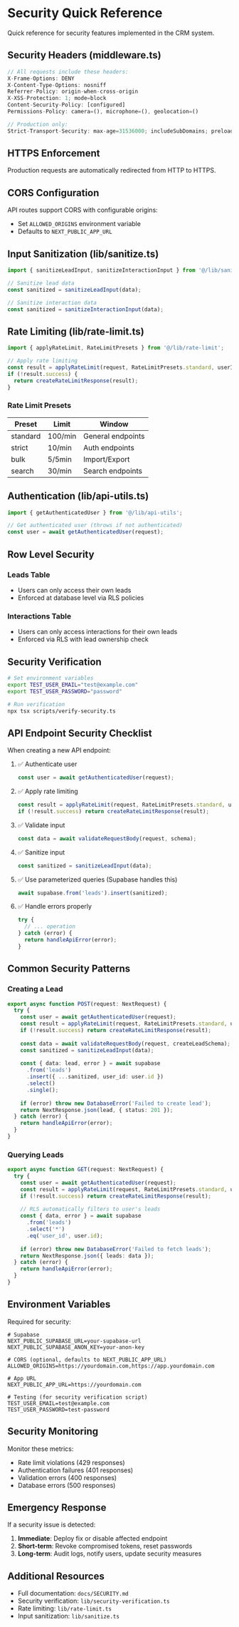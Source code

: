 # Security Quick Reference

Quick reference for security features implemented in the CRM system.

## Security Headers (middleware.ts)

```typescript
// All requests include these headers:
X-Frame-Options: DENY
X-Content-Type-Options: nosniff
Referrer-Policy: origin-when-cross-origin
X-XSS-Protection: 1; mode=block
Content-Security-Policy: [configured]
Permissions-Policy: camera=(), microphone=(), geolocation=()

// Production only:
Strict-Transport-Security: max-age=31536000; includeSubDomains; preload
```

## HTTPS Enforcement

Production requests are automatically redirected from HTTP to HTTPS.

## CORS Configuration

API routes support CORS with configurable origins:
- Set `ALLOWED_ORIGINS` environment variable
- Defaults to `NEXT_PUBLIC_APP_URL`

## Input Sanitization (lib/sanitize.ts)

```typescript
import { sanitizeLeadInput, sanitizeInteractionInput } from '@/lib/sanitize';

// Sanitize lead data
const sanitized = sanitizeLeadInput(data);

// Sanitize interaction data
const sanitized = sanitizeInteractionInput(data);
```

## Rate Limiting (lib/rate-limit.ts)

```typescript
import { applyRateLimit, RateLimitPresets } from '@/lib/rate-limit';

// Apply rate limiting
const result = applyRateLimit(request, RateLimitPresets.standard, userId);
if (!result.success) {
  return createRateLimitResponse(result);
}
```

### Rate Limit Presets

| Preset | Limit | Window |
|--------|-------|--------|
| standard | 100/min | General endpoints |
| strict | 10/min | Auth endpoints |
| bulk | 5/5min | Import/Export |
| search | 30/min | Search endpoints |

## Authentication (lib/api-utils.ts)

```typescript
import { getAuthenticatedUser } from '@/lib/api-utils';

// Get authenticated user (throws if not authenticated)
const user = await getAuthenticatedUser(request);
```

## Row Level Security

### Leads Table
- Users can only access their own leads
- Enforced at database level via RLS policies

### Interactions Table
- Users can only access interactions for their own leads
- Enforced via RLS with lead ownership check

## Security Verification

```bash
# Set environment variables
export TEST_USER_EMAIL="test@example.com"
export TEST_USER_PASSWORD="password"

# Run verification
npx tsx scripts/verify-security.ts
```

## API Endpoint Security Checklist

When creating a new API endpoint:

1. ✅ Authenticate user
   ```typescript
   const user = await getAuthenticatedUser(request);
   ```

2. ✅ Apply rate limiting
   ```typescript
   const result = applyRateLimit(request, RateLimitPresets.standard, user.id);
   if (!result.success) return createRateLimitResponse(result);
   ```

3. ✅ Validate input
   ```typescript
   const data = await validateRequestBody(request, schema);
   ```

4. ✅ Sanitize input
   ```typescript
   const sanitized = sanitizeLeadInput(data);
   ```

5. ✅ Use parameterized queries (Supabase handles this)
   ```typescript
   await supabase.from('leads').insert(sanitized);
   ```

6. ✅ Handle errors properly
   ```typescript
   try {
     // ... operation
   } catch (error) {
     return handleApiError(error);
   }
   ```

## Common Security Patterns

### Creating a Lead
```typescript
export async function POST(request: NextRequest) {
  try {
    const user = await getAuthenticatedUser(request);
    const result = applyRateLimit(request, RateLimitPresets.standard, user.id);
    if (!result.success) return createRateLimitResponse(result);
    
    const data = await validateRequestBody(request, createLeadSchema);
    const sanitized = sanitizeLeadInput(data);
    
    const { data: lead, error } = await supabase
      .from('leads')
      .insert({ ...sanitized, user_id: user.id })
      .select()
      .single();
    
    if (error) throw new DatabaseError('Failed to create lead');
    return NextResponse.json(lead, { status: 201 });
  } catch (error) {
    return handleApiError(error);
  }
}
```

### Querying Leads
```typescript
export async function GET(request: NextRequest) {
  try {
    const user = await getAuthenticatedUser(request);
    const result = applyRateLimit(request, RateLimitPresets.standard, user.id);
    if (!result.success) return createRateLimitResponse(result);
    
    // RLS automatically filters to user's leads
    const { data, error } = await supabase
      .from('leads')
      .select('*')
      .eq('user_id', user.id);
    
    if (error) throw new DatabaseError('Failed to fetch leads');
    return NextResponse.json({ leads: data });
  } catch (error) {
    return handleApiError(error);
  }
}
```

## Environment Variables

Required for security:
```env
# Supabase
NEXT_PUBLIC_SUPABASE_URL=your-supabase-url
NEXT_PUBLIC_SUPABASE_ANON_KEY=your-anon-key

# CORS (optional, defaults to NEXT_PUBLIC_APP_URL)
ALLOWED_ORIGINS=https://yourdomain.com,https://app.yourdomain.com

# App URL
NEXT_PUBLIC_APP_URL=https://yourdomain.com

# Testing (for security verification script)
TEST_USER_EMAIL=test@example.com
TEST_USER_PASSWORD=test-password
```

## Security Monitoring

Monitor these metrics:
- Rate limit violations (429 responses)
- Authentication failures (401 responses)
- Validation errors (400 responses)
- Database errors (500 responses)

## Emergency Response

If a security issue is detected:

1. **Immediate**: Deploy fix or disable affected endpoint
2. **Short-term**: Revoke compromised tokens, reset passwords
3. **Long-term**: Audit logs, notify users, update security measures

## Additional Resources

- Full documentation: `docs/SECURITY.md`
- Security verification: `lib/security-verification.ts`
- Rate limiting: `lib/rate-limit.ts`
- Input sanitization: `lib/sanitize.ts`
